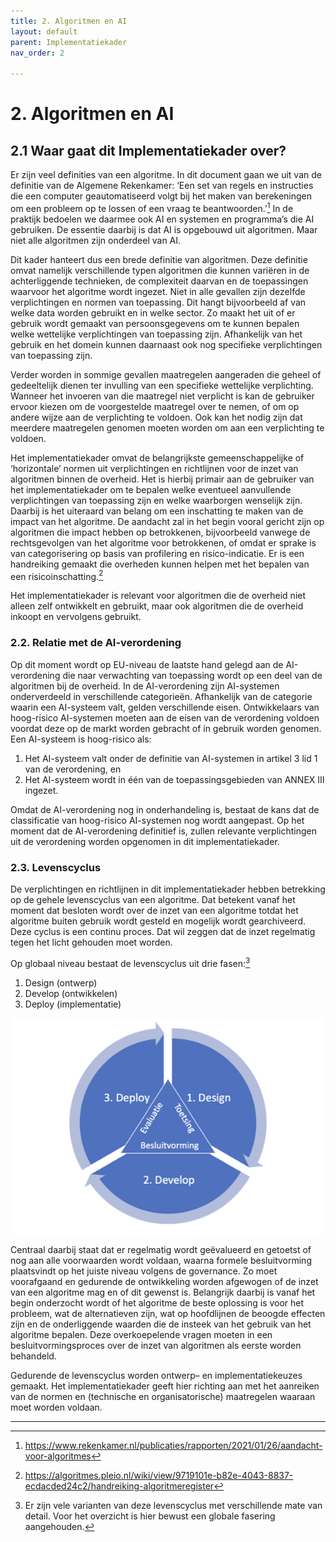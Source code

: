 ```yaml
---
title: 2. Algoritmen en AI
layout: default
parent: Implementatiekader
nav_order: 2

---
```


# 2. Algoritmen en AI

## **2.1 Waar gaat dit Implementatiekader over?**

Er zijn veel definities van een algoritme. In dit document gaan we uit van de definitie van de Algemene Rekenkamer: ‘Een set van regels en instructies die een computer geautomatiseerd volgt bij het maken van berekeningen om een probleem op te lossen of een vraag te beantwoorden.’[^10] In de praktijk bedoelen we daarmee ook AI en systemen en programma’s die AI gebruiken. De essentie daarbij is dat AI is opgebouwd uit algoritmen. Maar niet alle algoritmen zijn onderdeel van AI.

Dit kader hanteert dus een brede definitie van algoritmen. Deze definitie omvat namelijk verschillende typen algoritmen die kunnen variëren in de achterliggende technieken, de complexiteit daarvan en de toepassingen waarvoor het algoritme wordt ingezet. Niet in alle gevallen zijn dezelfde verplichtingen en normen van toepassing. Dit hangt bijvoorbeeld af van welke data worden gebruikt en in welke sector. Zo maakt het uit of er gebruik wordt gemaakt van persoonsgegevens om te kunnen bepalen welke wettelijke verplichtingen van toepassing zijn. Afhankelijk van het gebruik en het domein kunnen daarnaast ook nog specifieke verplichtingen van toepassing zijn.

Verder worden in sommige gevallen maatregelen aangeraden die geheel of gedeeltelijk dienen ter invulling van een specifieke wettelijke verplichting. Wanneer het invoeren van die maatregel niet verplicht is kan de gebruiker ervoor kiezen om de voorgestelde maatregel over te nemen, of om op andere wijze aan de verplichting te voldoen. Ook kan het nodig zijn dat meerdere maatregelen genomen moeten worden om aan een verplichting te voldoen.

Het implementatiekader omvat de belangrijkste gemeenschappelijke of ‘horizontale’ normen uit verplichtingen en richtlijnen voor de inzet van algoritmen binnen de overheid. Het is hierbij primair aan de gebruiker van het implementatiekader om te bepalen welke eventueel aanvullende verplichtingen van toepassing zijn en welke waarborgen wenselijk zijn. Daarbij is het uiteraard van belang om een inschatting te maken van de impact van het algoritme. De aandacht zal in het begin vooral gericht zijn op algoritmen die impact hebben op betrokkenen, bijvoorbeeld vanwege de rechtsgevolgen van het algoritme voor betrokkenen, of omdat er sprake is van categorisering op basis van profilering en risico-indicatie. Er is een handreiking gemaakt die overheden kunnen helpen met het bepalen van een risicoinschatting.[^11]

Het implementatiekader is relevant voor algoritmen die de overheid niet alleen zelf ontwikkelt en gebruikt, maar ook algoritmen die de overheid inkoopt en vervolgens gebruikt.

### **2.2. Relatie met de AI-verordening**

Op dit moment wordt op EU-niveau de laatste hand gelegd aan de AI-verordening die naar verwachting van toepassing wordt op een deel van de algoritmen bij de overheid. In de AI-verordening zijn AI-systemen onderverdeeld in verschillende categorieën. Afhankelijk van de categorie waarin een AI-systeem valt, gelden verschillende eisen. Ontwikkelaars van hoog-risico AI-systemen moeten aan de eisen van de verordening voldoen voordat deze op de markt worden gebracht of in gebruik worden genomen. Een AI-systeem is hoog-risico als:

1. Het AI-systeem valt onder de definitie van AI-systemen in artikel 3 lid 1 van de verordening, en
2. Het AI-systeem wordt in één van de toepassingsgebieden van ANNEX III ingezet.

Omdat de AI-verordening nog in onderhandeling is, bestaat de kans dat de classificatie van hoog-risico AI-systemen nog wordt aangepast. Op het moment dat de AI-verordening definitief is, zullen relevante verplichtingen uit de verordening worden opgenomen in dit implementatiekader.

### **2.3. Levenscyclus**

De verplichtingen en richtlijnen in dit implementatiekader hebben betrekking op de gehele levenscyclus van een algoritme. Dat betekent vanaf het moment dat besloten wordt over de inzet van een algoritme totdat het algoritme buiten gebruik wordt gesteld en mogelijk wordt gearchiveerd. Deze cyclus is een continu proces. Dat wil zeggen dat de inzet regelmatig tegen het licht gehouden moet worden.

Op globaal niveau bestaat de levenscyclus uit drie fasen:[^13]

1. Design (ontwerp)
2. Develop (ontwikkelen)
3. Deploy (implementatie)

![Figuur 2 SFiguur 2 Levenscyclus algoritme](/images/imp_kader_lifecycle.png)


Centraal daarbij staat dat er regelmatig wordt geëvalueerd en getoetst of nog aan alle voorwaarden wordt voldaan, waarna formele besluitvorming plaatsvindt op het juiste niveau volgens de governance. Zo moet voorafgaand en gedurende de ontwikkeling worden afgewogen of de inzet van een algoritme mag en of dit gewenst is. Belangrijk daarbij is vanaf het begin onderzocht wordt of het algoritme de beste oplossing is voor het probleem, wat de alternatieven zijn, wat op hoofdlijnen de beoogde effecten zijn en de onderliggende waarden die de insteek van het gebruik van het algoritme bepalen. Deze overkoepelende vragen moeten in een besluitvormingsproces over de inzet van algoritmen als eerste worden behandeld.

Gedurende de levenscyclus worden ontwerp– en implementatiekeuzes gemaakt. Het implementatiekader geeft hier richting aan met het aanreiken van de normen en (technische en organisatorische) maatregelen waaraan moet worden voldaan.

---

[^10]: <https://www.rekenkamer.nl/publicaties/rapporten/2021/01/26/aandacht-voor-algoritmes>

[^11]: <https://algoritmes.pleio.nl/wiki/view/9719101e-b82e-4043-8837-ecdacded24c2/handreiking-algoritmeregister>

[^12]: Versie: Proposal for a Regulation of the European Parliament and the Council laying down harmonized rules on artificial intelligence (Artificial Intelligence Act, AIA) and amending certain Union legislative acts, 14278/21, (25/11/2022).

[^13]: Er zijn vele varianten van deze levenscyclus met verschillende mate van detail. Voor het overzicht is hier bewust een globale fasering aangehouden.